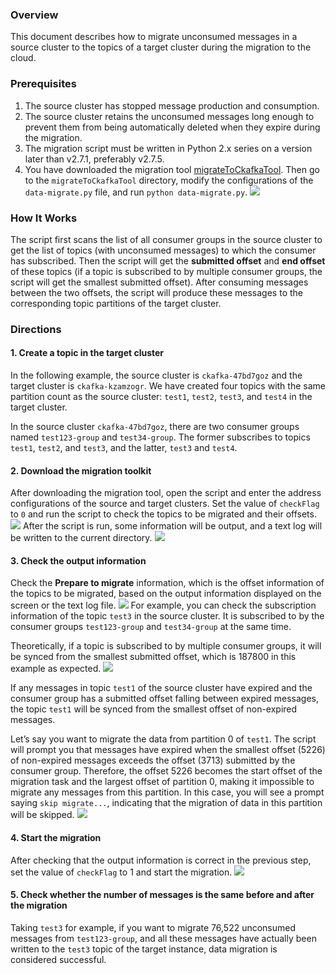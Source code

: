 ### Overview

This document describes how to migrate unconsumed messages in a source cluster to the topics of a target cluster during the migration to the cloud.

### Prerequisites

1.  The source cluster has stopped message production and consumption.
2.  The source cluster retains the unconsumed messages long enough to prevent them from being automatically deleted when they expire during the migration.
3.  The migration script must be written in Python 2.x series on a version later than v2.7.1, preferably v2.7.5.
4.  You have downloaded the migration tool [migrateToCkafkaTool](https://ckafka-1300957330.cos.ap-guangzhou.myqcloud.com/ckafka-demo/migrateToCkafkaTool.zip). Then go to the `migrateToCkafkaTool` directory, modify the configurations of the `data-migrate.py` file, and run `python data-migrate.py`.
    ![](https://qcloudimg.tencent-cloud.cn/raw/d688a99a733f34c714a252e611d55b31.png)

### How It Works

The script first scans the list of all consumer groups in the source cluster to get the list of topics (with unconsumed messages) to which the consumer has subscribed. Then the script will get the **submitted offset** and **end offset** of these topics (if a topic is subscribed to by multiple consumer groups, the script will get the smallest submitted offset). After consuming messages between the two offsets, the script will produce these messages to the corresponding topic partitions of the target cluster.

### Directions

#### 1. Create a topic in the target cluster

In the following example, the source cluster is `ckafka-47bd7goz` and the target cluster is `ckafka-kzamzogr`. We have created four topics with the same partition count as the source cluster: `test1`, `test2`, `test3`, and `test4` in the target cluster.

In the source cluster `ckafka-47bd7goz`, there are two consumer groups named `test123-group` and `test34-group`. The former subscribes to topics `test1`, `test2`, and `test3`, and the latter, `test3` and `test4`.

#### 2. Download the migration toolkit

After downloading the migration tool, open the script and enter the address configurations of the source and target clusters. Set the value of `checkFlag` to `0` and run the script to check the topics to be migrated and their offsets.
![](https://qcloudimg.tencent-cloud.cn/raw/c9da1c8f0587b691475390e51699db6a.png)
After the script is run, some information will be output, and a text log will be written to the current directory.
![](https://qcloudimg.tencent-cloud.cn/raw/dae1bd45024dcd9e89cc7cf68ac37e3f.png)

#### 3. Check the output information

Check the **Prepare to migrate** information, which is the offset information of the topics to be migrated, based on the output information displayed on the screen or the text log file.
![](https://qcloudimg.tencent-cloud.cn/raw/7273a1a29eff4f5f7220c95867664408.png)
For example, you can check the subscription information of the topic `test3` in the source cluster. It is subscribed to by the consumer groups `test123-group` and `test34-group` at the same time.

Theoretically, if a topic is subscribed to by multiple consumer groups, it will be synced from the smallest submitted offset, which is 187800 in this example as expected.
![](https://qcloudimg.tencent-cloud.cn/raw/c3b7d835b40329d44160a640aba07980.png)

If any messages in topic `test1` of the source cluster have expired and the consumer group has a submitted offset falling between expired messages, the topic `test1` will be synced from the smallest offset of non-expired messages.

Let’s say you want to migrate the data from partition 0 of `test1`. The script will prompt you that messages have expired when the smallest offset (5226) of non-expired messages exceeds the offset (3713) submitted by the consumer group. Therefore, the offset 5226 becomes the start offset of the migration task and the largest offset of partition 0, making it impossible to migrate any messages from this partition. In this case, you will see a prompt saying `skip migrate...`, indicating that the migration of data in this partition will be skipped.
![](https://qcloudimg.tencent-cloud.cn/raw/ccd2cc44af16ca56163ca19166e6fe95.png)

#### 4. Start the migration

After checking that the output information is correct in the previous step, set the value of `checkFlag` to 1 and start the migration.
![](https://qcloudimg.tencent-cloud.cn/raw/8f520a319ab8c5bc7b78e9dceb286d40.png)

#### 5. Check whether the number of messages is the same before and after the migration

Taking `test3` for example, if you want to migrate 76,522 unconsumed messages from `test123-group`, and all these messages have actually been written to the `test3` topic of the target instance, data migration is considered  successful.

